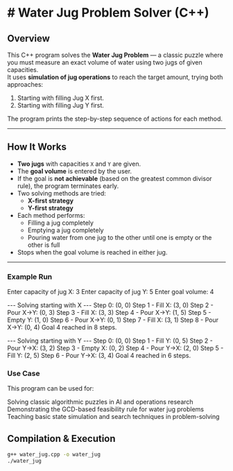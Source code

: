 # # Water Jug Problem Solver (C++)

## Overview
This C++ program solves the **Water Jug Problem** — a classic puzzle where you must measure an exact volume of water using two jugs of given capacities.  
It uses **simulation of jug operations** to reach the target amount, trying both approaches:
1. Starting with filling Jug X first.
2. Starting with filling Jug Y first.

The program prints the step-by-step sequence of actions for each method.

---

## How It Works
- **Two jugs** with capacities `X` and `Y` are given.
- The **goal volume** is entered by the user.
- If the goal is **not achievable** (based on the greatest common divisor rule), the program terminates early.
- Two solving methods are tried:
  - **X-first strategy**
  - **Y-first strategy**
- Each method performs:
  - Filling a jug completely
  - Emptying a jug completely
  - Pouring water from one jug to the other until one is empty or the other is full
- Stops when the goal volume is reached in either jug.

---

### Example Run

Enter capacity of jug X: 3
Enter capacity of jug Y: 5
Enter goal volume: 4

--- Solving starting with X ---
Step 0: (0, 0)
Step 1 - Fill X: (3, 0)
Step 2 - Pour X->Y: (0, 3)
Step 3 - Fill X: (3, 3)
Step 4 - Pour X->Y: (1, 5)
Step 5 - Empty Y: (1, 0)
Step 6 - Pour X->Y: (0, 1)
Step 7 - Fill X: (3, 1)
Step 8 - Pour X->Y: (0, 4)
Goal 4 reached in 8 steps.

--- Solving starting with Y ---
Step 0: (0, 0)
Step 1 - Fill Y: (0, 5)
Step 2 - Pour Y->X: (3, 2)
Step 3 - Empty X: (0, 2)
Step 4 - Pour Y->X: (2, 0)
Step 5 - Fill Y: (2, 5)
Step 6 - Pour Y->X: (3, 4)
Goal 4 reached in 6 steps.

### Use Case
This program can be used for:

Solving classic algorithmic puzzles in AI and operations research
Demonstrating the GCD-based feasibility rule for water jug problems
Teaching basic state simulation and search techniques in problem-solving

## Compilation & Execution
```bash
g++ water_jug.cpp -o water_jug
./water_jug


